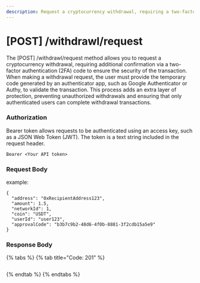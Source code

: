 ```yaml
---
description: Request a cryptocurrency withdrawal, requiring a two-factor approval code.
---
```


# \[POST] /withdrawl/request

The \[POST] /withdrawl/request method allows you to request a cryptocurrency withdrawal, requiring additional confirmation via a two-factor authentication (2FA) code to ensure the security of the transaction. When making a withdrawal request, the user must provide the temporary code generated by an authenticator app, such as Google Authenticator or Authy, to validate the transaction. This process adds an extra layer of protection, preventing unauthorized withdrawals and ensuring that only authenticated users can complete withdrawal transactions.

### Authorization

Bearer token allows requests to be authenticated using an access key, such as a JSON Web Token (JWT). The token is a text string included in the request header.

```
Bearer <Your API token>
```

### Request Body

example:

```
{
  "address": "0xRecipientAddress123",
  "amount": 1.5,
  "networkId": 1,
  "coin": "USDT",
  "userId": "user123",
  "approvalCode": "b3b7c9b2-48d6-4f0b-8881-3f2cdb15a5e9"
}
```

### Response Body

{% tabs %}
{% tab title="Code: 201" %}
```
```
{% endtab %}
{% endtabs %}
